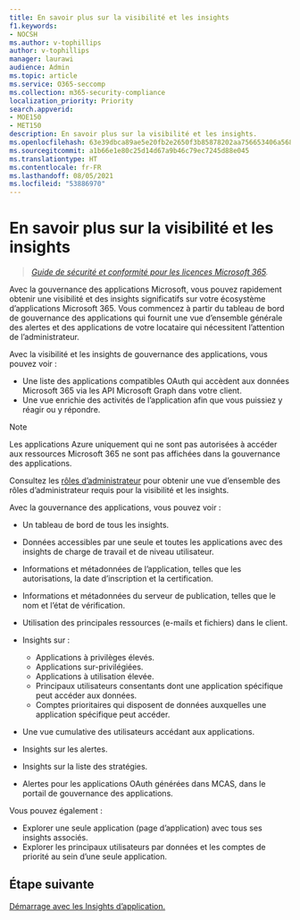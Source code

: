 ```yaml
---
title: En savoir plus sur la visibilité et les insights
f1.keywords:
- NOCSH
ms.author: v-tophillips
author: v-tophillips
manager: laurawi
audience: Admin
ms.topic: article
ms.service: O365-seccomp
ms.collection: m365-security-compliance
localization_priority: Priority
search.appverid:
- MOE150
- MET150
description: En savoir plus sur la visibilité et les insights.
ms.openlocfilehash: 63e39dbca89ae5e20fb2e2650f3b85878202aa756653406a568515951a876ea4
ms.sourcegitcommit: a1b66e1e80c25d14d67a9b46c79ec7245d88e045
ms.translationtype: HT
ms.contentlocale: fr-FR
ms.lasthandoff: 08/05/2021
ms.locfileid: "53886970"
---
```

# <a name="learn-about-visibility-and-insights"></a>En savoir plus sur la visibilité et les insights

>*[Guide de sécurité et conformité pour les licences Microsoft 365](https://aka.ms/ComplianceSD).*

Avec la gouvernance des applications Microsoft, vous pouvez rapidement obtenir une visibilité et des insights significatifs sur votre écosystème d’applications Microsoft 365. Vous commencez à partir du tableau de bord de gouvernance des applications qui fournit une vue d’ensemble générale des alertes et des applications de votre locataire qui nécessitent l’attention de l’administrateur.

Avec la visibilité et les insights de gouvernance des applications, vous pouvez voir :

- Une liste des applications compatibles OAuth qui accèdent aux données Microsoft 365 via les API Microsoft Graph dans votre client.
- Une vue enrichie des activités de l’application afin que vous puissiez y réagir ou y répondre.

>[!Note]
>Les applications Azure uniquement qui ne sont pas autorisées à accéder aux ressources Microsoft 365 ne sont pas affichées dans la gouvernance des applications.
>

Consultez les [rôles d’administrateur](app-governance-get-started.md#administrator-roles) pour obtenir une vue d’ensemble des rôles d’administrateur requis pour la visibilité et les insights.

Avec la gouvernance des applications, vous pouvez voir :

- Un tableau de bord de tous les insights.
- Données accessibles par une seule et toutes les applications avec des insights de charge de travail et de niveau utilisateur.
- Informations et métadonnées de l’application, telles que les autorisations, la date d’inscription et la certification.
- Informations et métadonnées du serveur de publication, telles que le nom et l’état de vérification.
- Utilisation des principales ressources (e-mails et fichiers) dans le client.
- Insights sur :

  - Applications à privilèges élevés.
  - Applications sur-privilégiées.
  - Applications à utilisation élevée.
  - Principaux utilisateurs consentants dont une application spécifique peut accéder aux données.
  - Comptes prioritaires qui disposent de données auxquelles une application spécifique peut accéder.

- Une vue cumulative des utilisateurs accédant aux applications.
- Insights sur les alertes.
- Insights sur la liste des stratégies.
<!--
- Policies created in MCAS in the app governance portal.
-->
- Alertes pour les applications OAuth générées dans MCAS, dans le portail de gouvernance des applications.

Vous pouvez également :

- Explorer une seule application (page d’application) avec tous ses insights associés.
- Explorer les principaux utilisateurs par données et les comptes de priorité au sein d’une seule application.

## <a name="next-step"></a>Étape suivante

[Démarrage avec les Insights d’application.](app-governance-visibility-insights-get-started.md)
